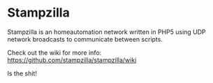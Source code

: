 Stampzilla
=============
Stampzilla is an homeautomation network written in PHP5 using UDP network broadcasts to communicate between scripts. 

Check out the wiki for more info: https://github.com/stampzilla/stampzilla/wiki

Is the shit!
